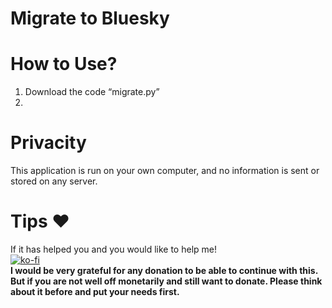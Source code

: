 # Migrate to Bluesky
# How to Use?
 1. Download the code “migrate.py”
 2. 

# Privacity

This application is run on your own computer, and no information is sent or stored on any server.

# Tips ♥️

If it has helped you and you would like to help me!
<br>
[![ko-fi](https://ko-fi.com/img/githubbutton_sm.svg)](https://ko-fi.com/A0A21AJ6R0)
<br>
<strong>I would be very grateful for any donation to be able to continue with this. But if you are not well off monetarily and still want to donate. Please think about it before and put your needs first.
</strong>
